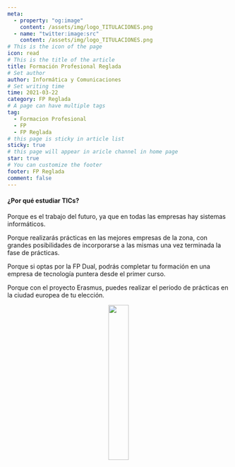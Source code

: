 ```yaml
---
meta: 
  - property: "og:image"
    content: /assets/img/logo_TITULACIONES.png
  - name: "twitter:image:src"
    content: /assets/img/logo_TITULACIONES.png
# This is the icon of the page
icon: read
# This is the title of the article
title: Formación Profesional Reglada
# Set author
author: Informática y Comunicaciones
# Set writing time
time: 2021-03-22
category: FP Reglada
# A page can have multiple tags
tag:
  - Formacion Profesional
  - FP
  - FP Reglada
# this page is sticky in article list
sticky: true
# this page will appear in aricle channel in home page
star: true
# You can customize the footer
footer: FP Reglada
comment: false
---
```

#### **¿Por qué estudiar TICs?**

Porque es el trabajo del futuro, ya que en todas las empresas hay sistemas informáticos.

Porque realizarás prácticas en las mejores empresas de la zona, con grandes posibilidades de incorporarse a las mismas una vez terminada la fase de prácticas.

Porque si optas por la FP Dual, podrás completar tu formación en una empresa de tecnología puntera desde el primer curso.

Porque con el proyecto Erasmus, puedes realizar el periodo de prácticas en la ciudad europea de tu elección.

<p style="text-align:center;">
  <img src="/assets/img/logo_TITULACIONES.png" width="30%" height="30%"/>
</p>

<!-- more -->